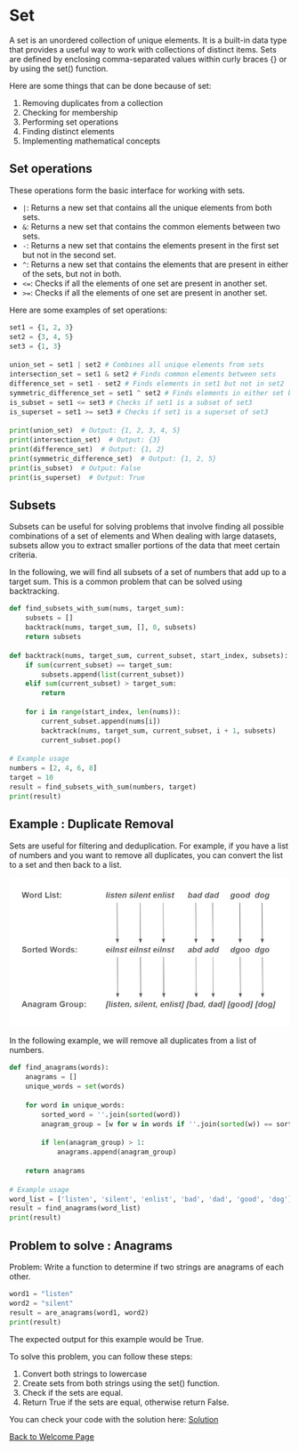 # Set
A set is an unordered collection of unique elements. It is a built-in data type that provides a useful way to work with collections of distinct items. Sets are defined by enclosing comma-separated values within curly braces {} or by using the set() function.

Here are some things that can be done because of set:
1. Removing duplicates from a collection
2. Checking for membership
3. Performing set operations
4. Finding distinct elements
5. Implementing mathematical concepts

## Set operations
These operations form the basic interface for working with sets.

* `|`: Returns a new set that contains all the unique elements from both sets.
* `&`: Returns a new set that contains the common elements between two sets.
* `-`: Returns a new set that contains the elements present in the first set but not in the second set.
* `^`: Returns a new set that contains the elements that are present in either of the sets, but not in both.
* `<=`: Checks if all the elements of one set are present in another set.
* `>=`: Checks if all the elements of one set are present in another set.

Here are some examples of set operations:

```python
set1 = {1, 2, 3}
set2 = {3, 4, 5}
set3 = {1, 3}

union_set = set1 | set2 # Combines all unique elements from sets
intersection_set = set1 & set2 # Finds common elements between sets
difference_set = set1 - set2 # Finds elements in set1 but not in set2
symmetric_difference_set = set1 ^ set2 # Finds elements in either set but not both
is_subset = set1 <= set3 # Checks if set1 is a subset of set3
is_superset = set1 >= set3 # Checks if set1 is a superset of set3

print(union_set)  # Output: {1, 2, 3, 4, 5}
print(intersection_set)  # Output: {3}
print(difference_set)  # Output: {1, 2}
print(symmetric_difference_set)  # Output: {1, 2, 5}
print(is_subset)  # Output: False
print(is_superset)  # Output: True
```

## Subsets
Subsets can be useful for solving problems that involve finding all possible combinations of a set of elements and When dealing with large datasets, subsets allow you to extract smaller portions of the data that meet certain criteria.

In the following, we will find all subsets of a set of numbers that add up to a target sum.  This is a common problem that can be solved using backtracking.

```python
def find_subsets_with_sum(nums, target_sum):
    subsets = []
    backtrack(nums, target_sum, [], 0, subsets)
    return subsets

def backtrack(nums, target_sum, current_subset, start_index, subsets):
    if sum(current_subset) == target_sum:
        subsets.append(list(current_subset))
    elif sum(current_subset) > target_sum:
        return
    
    for i in range(start_index, len(nums)):
        current_subset.append(nums[i])
        backtrack(nums, target_sum, current_subset, i + 1, subsets)
        current_subset.pop()

# Example usage
numbers = [2, 4, 6, 8]
target = 10
result = find_subsets_with_sum(numbers, target)
print(result)
```

## Example : Duplicate Removal
Sets are useful for filtering and deduplication. For example, if you have a list of numbers and you want to remove all duplicates, you can convert the list to a set and then back to a list.

![duplicate_remove](pics/anagram.jpg)

In the following example, we will remove all duplicates from a list of numbers.

```python
def find_anagrams(words):
    anagrams = []
    unique_words = set(words)

    for word in unique_words:
        sorted_word = ''.join(sorted(word))
        anagram_group = [w for w in words if ''.join(sorted(w)) == sorted_word]
        
        if len(anagram_group) > 1:
            anagrams.append(anagram_group)

    return anagrams

# Example usage
word_list = ['listen', 'silent', 'enlist', 'bad', 'dad', 'good', 'dog']
result = find_anagrams(word_list)
print(result)
```

## Problem to solve : Anagrams

Problem: Write a function to determine if two strings are anagrams of each other.

```python
word1 = "listen"
word2 = "silent"
result = are_anagrams(word1, word2)
print(result)
```

The expected output for this example would be True.

To solve this problem, you can follow these steps:

1. Convert both strings to lowercase
2. Create sets from both strings using the set() function.
3. Check if the sets are equal.
4. Return True if the sets are equal, otherwise return False.

You can check your code with the solution here: [Solution](2-set.py)



[Back to Welcome Page](0-welcome.md)